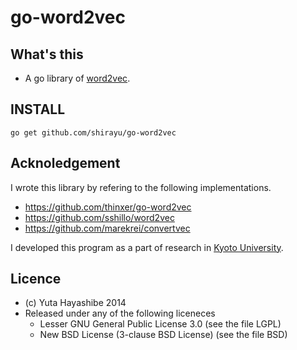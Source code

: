 
# go-word2vec

## What's this

- A go library of [word2vec](https://code.google.com/p/word2vec/).

## INSTALL

```
go get github.com/shirayu/go-word2vec
```

## Acknoledgement
I wrote this library by refering to the following implementations.

- https://github.com/thinxer/go-word2vec
- https://github.com/sshillo/word2vec
- https://github.com/marekrei/convertvec

I developed this program as a part of research in [Kyoto University](http://www.kyoto-u.ac.jp/en).

## Licence

- (c) Yuta Hayashibe 2014
- Released under any of the following liceneces
    - Lesser GNU General Public License 3.0 (see the file LGPL)
    - New BSD License (3-clause BSD License) (see the file BSD)

